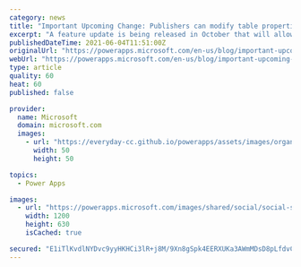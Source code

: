 ```yaml
---
category: news
title: "Important Upcoming Change: Publishers can modify table properties on non-customizable solutions"
excerpt: "A feature update is being released in October that will allow a publisher to modify table properties within their solutions even though Allow Customizations is set to off.  You will need to validate your existing solutions to make sure you have no table property changes that you do not wish to occur."
publishedDateTime: 2021-06-04T11:51:00Z
originalUrl: "https://powerapps.microsoft.com/en-us/blog/important-upcoming-change-publishers-can-modify-table-properties-on-non-customizable-solutions/"
webUrl: "https://powerapps.microsoft.com/en-us/blog/important-upcoming-change-publishers-can-modify-table-properties-on-non-customizable-solutions/"
type: article
quality: 60
heat: 60
published: false

provider:
  name: Microsoft
  domain: microsoft.com
  images:
    - url: "https://everyday-cc.github.io/powerapps/assets/images/organizations/microsoft.com-50x50.jpg"
      width: 50
      height: 50

topics:
  - Power Apps

images:
  - url: "https://powerapps.microsoft.com/images/shared/social/social-share-post-ignite.png"
    width: 1200
    height: 630
    isCached: true

secured: "E1iTlKvdlNYDvc9yyHKHCi3lR+j8M/9Xn8gSpk4EERXUKa3AWmMDsD8pLfdvCvV5q2sOVliDqXZRthaLGN+YfmQsqPzyLl9SR3ijrpsIpaW6N+NeQ70Oz2i8I9EUuTJpGAoo9xpd5qK4FJassns/1F+4RuSwTZdm6pFhXUbR/JG87gOXT35v31mgjBUavIrFJ4Aq1v7asp35WYEeuUtq1Zygn4y/qdzKrUxH6W3wmZzOh5LUoT7nXuc1BJEcrA+/7svBxquHaVvoXVP/mc3qAHPMwtz3IiEWG4CrdEVMN5ZDqBgiJey+H2kVHYupnqbdz0PLaeUDk7x4RAGNriWBlJyWDmZ+E2UbSkOKIvgBVMY=;+BxF15kuCwRWeLOLLMGKiw=="
---
```


